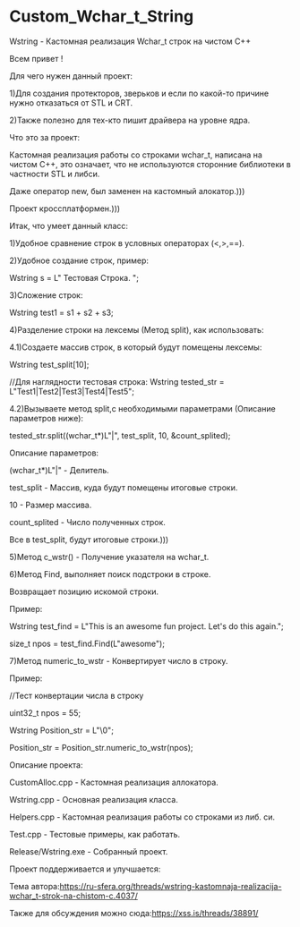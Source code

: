 # Custom_Wchar_t_String
 Wstring - Кастомная реализация Wchar_t строк на чистом C++
 
 Всем привет !
 
 Для чего нужен данный проект:
 
 1)Для создания протекторов, зверьков и если по какой-то причине нужно отказаться от STL и CRT.
 
 2)Также полезно для тех-кто пишит драйвера на уровне ядра.
 
 Что это за проект:
 
 Кастомная реализация работы со строками wchar_t, написана на чистом С++, это означает, 
 что не используются сторонние библиотеки в частности STL и либси.
 
 Даже оператор new, был заменен на кастомный алокатор.)))
 
 Проект кроссплатформен.)))
 
 Итак, что умеет данный класс:
 
 1)Удобное сравнение строк в условных операторах (<,>,==).
 
 2)Удобное создание строк, пример:
 
 Wstring s = L" Тестовая Строка. ";
 
 3)Сложение строк:
 
  Wstring test1 = s1 + s2 + s3;
  
 4)Разделение строки на лексемы (Метод split), как использовать:
 
 4.1)Создаете массив строк, в который будут помещены лексемы:
 
 Wstring test_split[10];
 
 //Для наглядности тестовая строка:
 Wstring tested_str = L"Test1|Test2|Test3|Test4|Test5";
 
 4.2)Вызываете метод split,с необходимыми параметрами (Описание параметров ниже):
 
 tested_str.split((wchar_t*)L"|", test_split, 10, &count_splited);
 
 Описание параметров:
 
 (wchar_t*)L"|" - Делитель.
 
 test_split - Массив, куда будут помещены итоговые строки.
 
 10 - Размер массива.
 
 count_splited - Число полученных строк.
 
 Все в test_split, будут итоговые строки.)))
 
 5)Метод c_wstr() - Получение указателя на wchar_t.
 
 6)Метод Find, выполняет поиск подстроки в строке.
 
 Возвращает позицию искомой строки.
 
 Пример:
 
 Wstring test_find = L"This is an awesome fun project. Let's do this again.";
 
 size_t npos = test_find.Find(L"awesome");
 
 7)Метод numeric_to_wstr - Конвертирует число в строку.
 
 Пример:
 
 //Тест конвертации числа в строку 
 
 uint32_t npos = 55;
 
 Wstring Position_str = L"\0"; 
 
 Position_str = Position_str.numeric_to_wstr(npos);
 
 Описание проекта:
 
 CustomAlloc.cpp - Кастомная реализация аллокатора.
 
 Wstring.cpp - Основная реализация класса.
 
 Helpers.cpp - Кастомная реализация работы со строками из либ. си.
 
 Test.cpp - Тестовые примеры, как работать.
 
 Release/Wstring.exe - Собранный проект.
 
 Проект поддерживается и улучшается:
 
 Тема автора:https://ru-sfera.org/threads/wstring-kastomnaja-realizacija-wchar_t-strok-na-chistom-c.4037/
 
 Также для обсуждения можно сюда:https://xss.is/threads/38891/